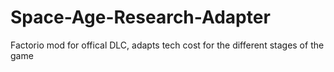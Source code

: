 # Space-Age-Research-Adapter
Factorio mod for offical DLC, adapts tech cost for the different stages of the game
